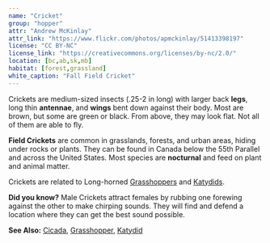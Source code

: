 ```yaml
---
name: "Cricket"
group: "hopper"
attr: "Andrew McKinlay"
attr_link: "https://www.flickr.com/photos/apmckinlay/51413398197"
license: "CC BY-NC"
license_link: "https://creativecommons.org/licenses/by-nc/2.0/"
location: [bc,ab,sk,mb]
habitat: [forest,grassland]
white_caption: "Fall Field Cricket"
---
```

Crickets are medium-sized insects (.25-2 in long) with larger back **legs**, long thin **antennae**, and **wings** bent down against their body. Most are brown, but some are green or black. From above, they may look flat. Not all of them are able to fly.

**Field Crickets** are common in grasslands, forests, and urban areas, hiding under rocks or plants. They can be found in Canada below the 55th Parallel and across the United States. Most species are **nocturnal** and feed on plant and animal matter.

Crickets are related to Long-horned [Grasshoppers](/insects/grasshop/) and [Katydids](/insects/katydid/).

**Did you know?** Male Crickets attract females by rubbing one forewing against the other to make chirping sounds. They will find and defend a location where they can get the best sound possible.

<!-- generated, do not edit -->
**See Also:**
[Cicada](/insects/cicada/),
[Grasshopper](/insects/grasshop/),
[Katydid](/insects/katydid/)
